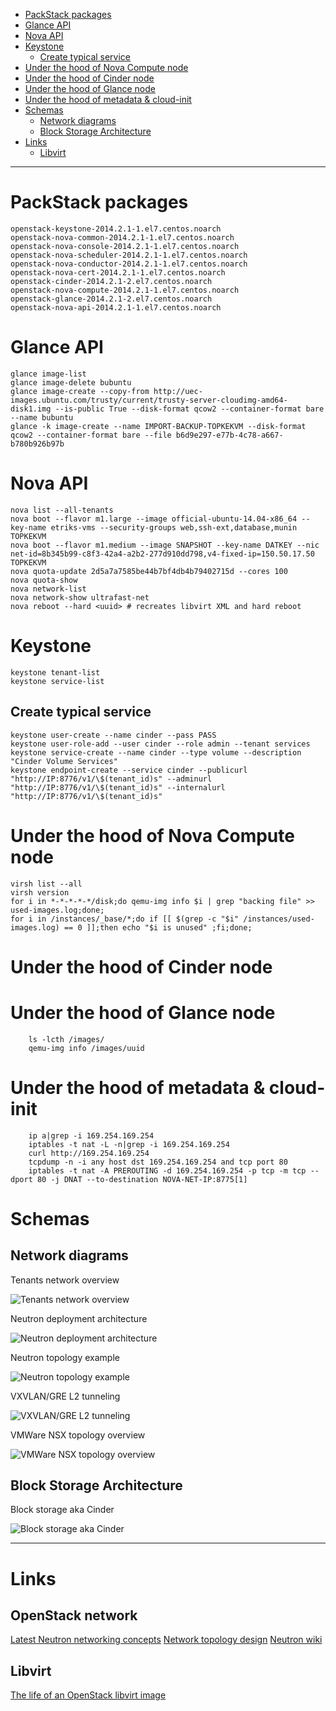 <!-- TOC depth:6 withLinks:1 updateOnSave:1 -->

- [PackStack packages](#packstack-packages)
- [Glance API](#glance-api)
- [Nova API](#nova-api)
- [Keystone](#keystone)
	- [Create typical service](#create-typical-service)
- [Under the hood of Nova Compute node](#under-the-hood-of-nova-compute-node)
- [Under the hood of Cinder node](#under-the-hood-of-cinder-node)
- [Under the hood of Glance node](#under-the-hood-of-glance-node)
- [Under the hood of metadata & cloud-init](#under-the-hood-of-metadata-cloud-init)
- [Schemas](#schemas)
	- [Network diagrams](#network-diagrams)
	- [Block Storage Architecture](#block-storage-architecture)
- [Links](#links)
	- [Libvirt](#libvirt)

<!-- /TOC -->
****************************************

# PackStack packages
	openstack-keystone-2014.2.1-1.el7.centos.noarch
	openstack-nova-common-2014.2.1-1.el7.centos.noarch
	openstack-nova-console-2014.2.1-1.el7.centos.noarch
	openstack-nova-scheduler-2014.2.1-1.el7.centos.noarch
	openstack-nova-conductor-2014.2.1-1.el7.centos.noarch
	openstack-nova-cert-2014.2.1-1.el7.centos.noarch
	openstack-cinder-2014.2.1-2.el7.centos.noarch
	openstack-nova-compute-2014.2.1-1.el7.centos.noarch
	openstack-glance-2014.2.1-2.el7.centos.noarch
	openstack-nova-api-2014.2.1-1.el7.centos.noarch

# Glance API
	glance image-list
	glance image-delete bubuntu
	glance image-create --copy-from http://uec-images.ubuntu.com/trusty/current/trusty-server-cloudimg-amd64-disk1.img --is-public True --disk-format qcow2 --container-format bare --name bubuntu
	glance -k image-create --name IMPORT-BACKUP-TOPKEKVM --disk-format qcow2 --container-format bare --file b6d9e297-e77b-4c78-a667-b780b926b97b

# Nova API
	nova list --all-tenants
	nova boot --flavor m1.large --image official-ubuntu-14.04-x86_64 --key-name etriks-vms --security-groups web,ssh-ext,database,munin TOPKEKVM
	nova boot --flavor m1.medium --image SNAPSHOT --key-name DATKEY --nic net-id=8b345b99-c8f3-42a4-a2b2-277d910dd798,v4-fixed-ip=150.50.17.50 TOPKEKVM
	nova quota-update 2d5a7a7585be44b7bf4db4b79402715d --cores 100
	nova quota-show
	nova network-list
	nova network-show ultrafast-net
	nova reboot --hard <uuid> # recreates libvirt XML and hard reboot

# Keystone
	keystone tenant-list
	keystone service-list
## Create typical service
	keystone user-create --name cinder --pass PASS
	keystone user-role-add --user cinder --role admin --tenant services
	keystone service-create --name cinder --type volume --description "Cinder Volume Services"
	keystone endpoint-create --service cinder --publicurl "http://IP:8776/v1/\$(tenant_id)s" --adminurl "http://IP:8776/v1/\$(tenant_id)s" --internalurl "http://IP:8776/v1/\$(tenant_id)s"

# Under the hood of Nova Compute node
	virsh list --all
	virsh version
	for i in *-*-*-*-*/disk;do qemu-img info $i | grep "backing file" >> used-images.log;done;
	for i in /instances/_base/*;do if [[ $(grep -c "$i" /instances/used-images.log) == 0 ]];then echo "$i is unused" ;fi;done;

# Under the hood of Cinder node


# Under the hood of Glance node
		ls -lcth /images/
		qemu-img info /images/uuid

# Under the hood of metadata & cloud-init
		ip a|grep -i 169.254.169.254
		iptables -t nat -L -n|grep -i 169.254.169.254
		curl http://169.254.169.254
		tcpdump -n -i any host dst 169.254.169.254 and tcp port 80
		iptables -t nat -A PREROUTING -d 169.254.169.254 -p tcp -m tcp --dport 80 -j DNAT --to-destination NOVA-NET-IP:8775[1]

[1]:https://github.com/openstack/nova/blob/52877cddaa1612aad24f525c55cfc03c10450360/nova/network/linux_net.py

# Schemas
## Network diagrams
Tenants network overview

![Tenants network overview](https://access.redhat.com/documentation/en-US/Red_Hat_Enterprise_Linux_OpenStack_Platform/6/html-single/Deploying_OpenStack_Learning_Environments/images/4971.png)

Neutron deployment architecture

![Neutron deployment architecture](https://access.redhat.com/documentation/en-US/Red_Hat_Enterprise_Linux_OpenStack_Platform/6/html-single/Deploying_OpenStack_Learning_Environments/images/2476.png)

Neutron topology example

![Neutron topology example](https://access.redhat.com/documentation/en-US/Red_Hat_Enterprise_Linux_OpenStack_Platform/6/html-single/Deploying_OpenStack_Learning_Environments/images/5113.png)

VXVLAN/GRE L2 tunneling

![VXVLAN/GRE L2 tunneling](https://access.redhat.com/documentation/en-US/Red_Hat_Enterprise_Linux_OpenStack_Platform/6/html-single/Deploying_OpenStack_Learning_Environments/images/4780.png)

VMWare NSX topology overview

![VMWare NSX topology overview](https://access.redhat.com/documentation/en-US/Red_Hat_Enterprise_Linux_OpenStack_Platform/6/html-single/Deploying_OpenStack_Learning_Environments/images/5194.png)
## Block Storage Architecture

Block storage aka Cinder

![Block storage aka Cinder](https://access.redhat.com/documentation/en-US/Red_Hat_Enterprise_Linux_OpenStack_Platform/6/html-single/Deploying_OpenStack_Learning_Environments/images/2638.png)

***************

# Links
## OpenStack network
[Latest Neutron networking concepts](http://docs.openstack.org/networking-guide/)
[Network topology design](http://docs.openstack.org/openstack-ops/content/network_design.html#network_topology)
[Neutron wiki](https://wiki.openstack.org/wiki/Neutron)
## Libvirt
[The life of an OpenStack libvirt image](http://www.pixelbeat.org/docs/openstack_libvirt_images/)
